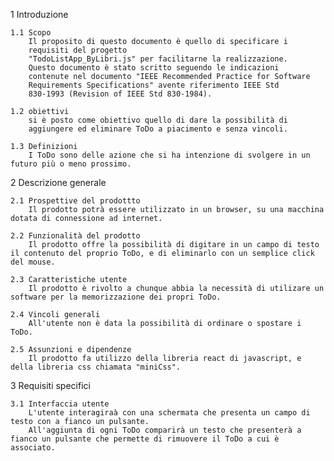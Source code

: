 1 Introduzione

    1.1 Scopo
        Il proposito di questo documento è quello di specificare i 
        requisiti del progetto
        "TodoListApp_ByLibri.js" per facilitarne la realizzazione.
        Questo documento è stato scritto seguendo le indicazioni 
        contenute nel documento "IEEE Recommended Practice for Software 
        Requirements Specifications" avente riferimento IEEE Std 
        830-1993 (Revision of IEEE Std 830-1984).

    1.2 obiettivi
        si è posto come obiettivo quello di dare la possibilità di
        aggiungere ed eliminare ToDo a piacimento e senza vincoli.

    1.3 Definizioni
        I ToDo sono delle azione che si ha intenzione di svolgere in un futuro più o meno prossimo.

2 Descrizione generale

    2.1 Prospettive del prodottto
        Il prodotto potrà essere utilizzato in un browser, su una macchina dotata di connessione ad internet.

    2.2 Funzionalità del prodotto
        Il prodotto offre la possibilità di digitare in un campo di testo il contenuto del proprio ToDo, e di eliminarlo con un semplice click del mouse.

    2.3 Caratteristiche utente
        Il prodotto è rivolto a chunque abbia la necessità di utilizare un software per la memorizzazione dei propri ToDo.

    2.4 Vincoli generali
        All'utente non è data la possibilità di ordinare o spostare i ToDo.

    2.5 Assunzioni e dipendenze
        Il prodotto fa utilizzo della libreria react di javascript, e della libreria css chiamata "miniCss".

3 Requisiti specifici

    3.1 Interfaccia utente
        L'utente interagiraà con una schermata che presenta un campo di testo con a fianco un pulsante.
        All'aggiunta di ogni ToDo comparirà un testo che presenterà a fianco un pulsante che permette di rimuovere il ToDo a cui è associato.
